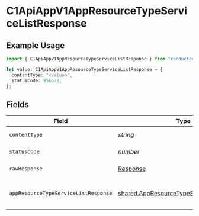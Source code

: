 # C1ApiAppV1AppResourceTypeServiceListResponse

## Example Usage

```typescript
import { C1ApiAppV1AppResourceTypeServiceListResponse } from "conductorone-sdk-typescript/sdk/models/operations";

let value: C1ApiAppV1AppResourceTypeServiceListResponse = {
  contentType: "<value>",
  statusCode: 956672,
};
```

## Fields

| Field                                                                                                         | Type                                                                                                          | Required                                                                                                      | Description                                                                                                   |
| ------------------------------------------------------------------------------------------------------------- | ------------------------------------------------------------------------------------------------------------- | ------------------------------------------------------------------------------------------------------------- | ------------------------------------------------------------------------------------------------------------- |
| `contentType`                                                                                                 | *string*                                                                                                      | :heavy_check_mark:                                                                                            | HTTP response content type for this operation                                                                 |
| `statusCode`                                                                                                  | *number*                                                                                                      | :heavy_check_mark:                                                                                            | HTTP response status code for this operation                                                                  |
| `rawResponse`                                                                                                 | [Response](https://developer.mozilla.org/en-US/docs/Web/API/Response)                                         | :heavy_check_mark:                                                                                            | Raw HTTP response; suitable for custom response parsing                                                       |
| `appResourceTypeServiceListResponse`                                                                          | [shared.AppResourceTypeServiceListResponse](../../../sdk/models/shared/appresourcetypeservicelistresponse.md) | :heavy_minus_sign:                                                                                            | The AppResourceTypeServiceListResponse message contains a list of results and a nextPageToken if applicable.  |